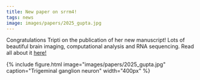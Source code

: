 ```yaml
---
title: New paper on srrm4!
tags: news
image: images/papers/2025_gupta.jpg
---
```

<!-- excerpt start -->
Congratulations Tripti on the publication of her new manuscript! Lots of beautiful brain imaging, computational analysis and RNA sequencing. Read all about it <a href = "https://academic.oup.com/g3journal/article/15/5/jkaf052/8063646">here!</a>
<!-- excerpt end -->
{%
  include figure.html
  image="images/papers/2025_gupta.jpg"
  caption="Trigeminal ganglion neuron"
  width="400px"
%}
